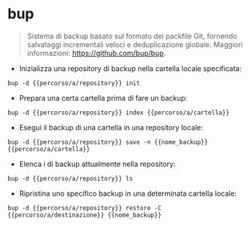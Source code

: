 # bup

> Sistema di backup basato sul formato dei packfile Git, fornendo salvataggi incrementali veloci e deduplicazione globale.
> Maggiori informazioni: <https://github.com/bup/bup>.

- Inizializza una repository di backup nella cartella locale specificata:

`bup -d {{percorso/a/repository}} init`

- Prepara una certa cartella prima di fare un backup:

`bup -d {{percorso/a/repository}} index {{percorso/a/cartella}}`

- Esegui il backup di una cartella in una repository locale:

`bup -d {{percorso/a/repository}} save -n {{nome_backup}} {{percorso/a/cartella}}`

- Elenca i di backup attualmente nella repository:

`bup -d {{percorso/a/repository}} ls`

- Ripristina uno specifico backup in una determinata cartella locale:

`bup -d {{percorso/a/repository}} restore -C {{percorso/a/destinazione}} {{nome_backup}}`
